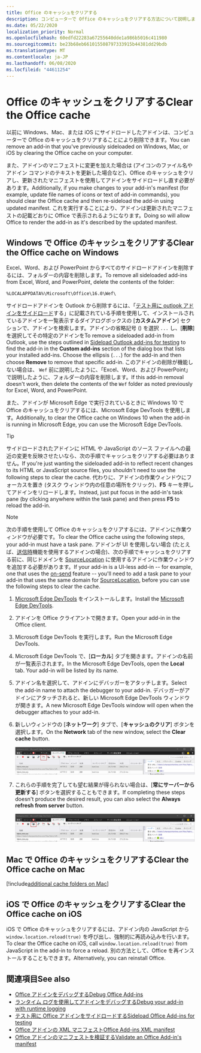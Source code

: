 ```yaml
---
title: Office のキャッシュをクリアする
description: コンピューターで Office のキャッシュをクリアする方法について説明します。
ms.date: 05/22/2020
localization_priority: Normal
ms.openlocfilehash: 60edfd22283a67255640dde1a986b5016c411980
ms.sourcegitcommit: be23b68eb661015508797333915b44381dd29bdb
ms.translationtype: MT
ms.contentlocale: ja-JP
ms.lasthandoff: 06/08/2020
ms.locfileid: "44611254"
---
```

# <a name="clear-the-office-cache"></a><span data-ttu-id="4ff0c-103">Office のキャッシュをクリアする</span><span class="sxs-lookup"><span data-stu-id="4ff0c-103">Clear the Office cache</span></span>

<span data-ttu-id="4ff0c-104">以前に Windows、Mac、または iOS にサイドロードしたアドインは、コンピューターで Office のキャッシュをクリアすることにより削除できます。</span><span class="sxs-lookup"><span data-stu-id="4ff0c-104">You can remove an add-in that you've previously sideloaded on Windows, Mac, or iOS by clearing the Office cache on your computer.</span></span>

<span data-ttu-id="4ff0c-105">また、アドインのマニフェストに変更を加えた場合は (アイコンのファイル名やアドイン コマンドのテキストを更新した場合など)、Office のキャッシュをクリアし、更新されたマニフェストを使用してアドインをサイドロードし直す必要があります。</span><span class="sxs-lookup"><span data-stu-id="4ff0c-105">Additionally, if you make changes to your add-in's manifest (for example, update file names of icons or text of add-in commands), you should clear the Office cache and then re-sideload the add-in using updated manifest.</span></span> <span data-ttu-id="4ff0c-106">これを実行することにより、アドインは更新されたマニフェストの記載どおりに Office で表示されるようになります。</span><span class="sxs-lookup"><span data-stu-id="4ff0c-106">Doing so will allow Office to render the add-in as it's described by the updated manifest.</span></span>

## <a name="clear-the-office-cache-on-windows"></a><span data-ttu-id="4ff0c-107">Windows で Office のキャッシュをクリアする</span><span class="sxs-lookup"><span data-stu-id="4ff0c-107">Clear the Office cache on Windows</span></span>

<span data-ttu-id="4ff0c-108">Excel、Word、および PowerPoint からすべてのサイドロードアドインを削除するには、フォルダーの内容を削除します。</span><span class="sxs-lookup"><span data-stu-id="4ff0c-108">To remove all sideloaded add-ins from Excel, Word, and PowerPoint, delete the contents of the folder:</span></span>

```text
%LOCALAPPDATA%\Microsoft\Office\16.0\Wef\
```

<span data-ttu-id="4ff0c-109">サイドロードアドインを Outlook から削除するには、「[テスト用に outlook アドインをサイドロード](../outlook/sideload-outlook-add-ins-for-testing.md)する」に記載されている手順を使用して、インストールされているアドインを一覧表示するダイアログボックスの [**カスタムアドイン**] セクションで、アドインを検索します。アドインの省略記号 () を選択 `...` し、[**削除**] を選択してその特定のアドインを</span><span class="sxs-lookup"><span data-stu-id="4ff0c-109">To remove a sideloaded add-in from Outlook, use the steps outlined in [Sideload Outlook add-ins for testing](../outlook/sideload-outlook-add-ins-for-testing.md) to find the add-in in the **Custom add-ins** section of the dialog box that lists your installed add-ins. Choose the ellipsis (`...`) for the add-in and then choose **Remove** to remove that specific add-in.</span></span> <span data-ttu-id="4ff0c-110">このアドインの削除が機能しない場合は、 `Wef` 前に説明したように、「Excel、Word、および PowerPoint」で説明したように、フォルダーの内容を削除します。</span><span class="sxs-lookup"><span data-stu-id="4ff0c-110">If this add-in removal doesn't work, then delete the contents of the `Wef` folder as noted previously for Excel, Word, and PowerPoint.</span></span>

<span data-ttu-id="4ff0c-111">また、アドインが Microsoft Edge で実行されているときに Windows 10 で Office のキャッシュをクリアするには、Microsoft Edge DevTools を使用します。</span><span class="sxs-lookup"><span data-stu-id="4ff0c-111">Additionally, to clear the Office cache on Windows 10 when the add-in is running in Microsoft Edge, you can use the Microsoft Edge DevTools.</span></span>

> [!TIP]
> <span data-ttu-id="4ff0c-112">サイドロードされたアドインに HTML や JavaScript のソース ファイルへの最近の変更を反映させたいなら、次の手順でキャッシュをクリアする必要はありません。</span><span class="sxs-lookup"><span data-stu-id="4ff0c-112">If you're just wanting the sideloaded add-in to reflect recent changes to its HTML or JavaScript source files, you shouldn't need to use the following steps to clear the cache.</span></span> <span data-ttu-id="4ff0c-113">代わりに、アドインの作業ウィンドウにフォーカスを置き (タスク ウィンドウ内の任意の場所をクリック)、**F5** キーを押してアドインをリロードします。</span><span class="sxs-lookup"><span data-stu-id="4ff0c-113">Instead, just put focus in the add-in's task pane (by clicking anywhere within the task pane) and then press **F5** to reload the add-in.</span></span>

> [!NOTE]
> <span data-ttu-id="4ff0c-114">次の手順を使用して Office のキャッシュをクリアするには、アドインに作業ウィンドウが必要です。</span><span class="sxs-lookup"><span data-stu-id="4ff0c-114">To clear the Office cache using the following steps, your add-in must have a task pane.</span></span> <span data-ttu-id="4ff0c-115">アドインが UI を使用しない場合 (たとえば、[送信時](../outlook/outlook-on-send-addins.md)機能を使用するアドインの場合)、次の手順でキャッシュをクリアする前に、同じドメインを [SourceLocation](../reference/manifest/sourcelocation.md) に使用するアドインに作業ウィンドウを追加する必要があります。</span><span class="sxs-lookup"><span data-stu-id="4ff0c-115">If your add-in is a UI-less add-in -- for example, one that uses the [on-send](../outlook/outlook-on-send-addins.md) feature -- you'll need to add a task pane to your add-in that uses the same domain for [SourceLocation](../reference/manifest/sourcelocation.md), before you can use the following steps to clear the cache.</span></span>

1. <span data-ttu-id="4ff0c-116">[Microsoft Edge DevTools](https://www.microsoft.com/p/microsoft-edge-devtools-preview/9mzbfrmz0mnj) をインストールします。</span><span class="sxs-lookup"><span data-stu-id="4ff0c-116">Install the [Microsoft Edge DevTools](https://www.microsoft.com/p/microsoft-edge-devtools-preview/9mzbfrmz0mnj).</span></span>

2. <span data-ttu-id="4ff0c-117">アドインを Office クライアントで開きます。</span><span class="sxs-lookup"><span data-stu-id="4ff0c-117">Open your add-in in the Office client.</span></span>

3. <span data-ttu-id="4ff0c-118">Microsoft Edge DevTools を実行します。</span><span class="sxs-lookup"><span data-stu-id="4ff0c-118">Run the Microsoft Edge DevTools.</span></span>

4. <span data-ttu-id="4ff0c-119">Microsoft Edge DevTools で、[**ローカル**] タブを開きます。アドインの名前が一覧表示されます。</span><span class="sxs-lookup"><span data-stu-id="4ff0c-119">In the Microsoft Edge DevTools, open the **Local** tab. Your add-in will be listed by its name.</span></span>

5. <span data-ttu-id="4ff0c-120">アドイン名を選択して、アドインにデバッガーをアタッチします。</span><span class="sxs-lookup"><span data-stu-id="4ff0c-120">Select the add-in name to attach the debugger to your add-in.</span></span> <span data-ttu-id="4ff0c-121">デバッガーがアドインにアタッチされると、新しい Microsoft Edge DevTools ウィンドウが開きます。</span><span class="sxs-lookup"><span data-stu-id="4ff0c-121">A new Microsoft Edge DevTools window will open when the debugger attaches to your add-in.</span></span>

6. <span data-ttu-id="4ff0c-122">新しいウィンドウの [**ネットワーク**] タブで、[**キャッシュのクリア**] ボタンを選択します。</span><span class="sxs-lookup"><span data-stu-id="4ff0c-122">On the **Network** tab of the new window, select the **Clear cache** button.</span></span>

    ![[キャッシュのクリア] ボタンが強調表示された Microsoft Edge DevTools のスクリーンショット](../images/edge-devtools-clear-cache.png)

7. <span data-ttu-id="4ff0c-124">これらの手順を完了しても望む結果が得られない場合は、[**常にサーバーから更新する**] ボタンを選択することもできます。</span><span class="sxs-lookup"><span data-stu-id="4ff0c-124">If completing these steps doesn't produce the desired result, you can also select the **Always refresh from server** button.</span></span>

    ![[常にサーバーから更新する] ボタンが強調表示された Microsoft Edge DevTools のスクリーンショット](../images/edge-devtools-refresh-from-server.png)

## <a name="clear-the-office-cache-on-mac"></a><span data-ttu-id="4ff0c-126">Mac で Office のキャッシュをクリアする</span><span class="sxs-lookup"><span data-stu-id="4ff0c-126">Clear the Office cache on Mac</span></span>

[!include[additional cache folders on Mac](../includes/mac-cache-folders.md)]

## <a name="clear-the-office-cache-on-ios"></a><span data-ttu-id="4ff0c-127">iOS で Office のキャッシュをクリアする</span><span class="sxs-lookup"><span data-stu-id="4ff0c-127">Clear the Office cache on iOS</span></span>

<span data-ttu-id="4ff0c-128">iOS で Office のキャッシュをクリアするには、アドイン内の JavaScript から `window.location.reload(true)` を呼び出し、強制的に再読み込みを行います。</span><span class="sxs-lookup"><span data-stu-id="4ff0c-128">To clear the Office cache on iOS, call `window.location.reload(true)` from JavaScript in the add-in to force a reload.</span></span> <span data-ttu-id="4ff0c-129">別の方法として、Office を再インストールすることもできます。</span><span class="sxs-lookup"><span data-stu-id="4ff0c-129">Alternatively, you can reinstall Office.</span></span>

## <a name="see-also"></a><span data-ttu-id="4ff0c-130">関連項目</span><span class="sxs-lookup"><span data-stu-id="4ff0c-130">See also</span></span>

- [<span data-ttu-id="4ff0c-131">Office アドインをデバッグする</span><span class="sxs-lookup"><span data-stu-id="4ff0c-131">Debug Office Add-ins</span></span>](debug-add-ins-using-f12-developer-tools-on-windows-10.md)
- [<span data-ttu-id="4ff0c-132">ランタイム ログを使用してアドインをデバッグする</span><span class="sxs-lookup"><span data-stu-id="4ff0c-132">Debug your add-in with runtime logging</span></span>](runtime-logging.md)
- [<span data-ttu-id="4ff0c-133">テスト用に Office アドインをサイドロードする</span><span class="sxs-lookup"><span data-stu-id="4ff0c-133">Sideload Office Add-ins for testing</span></span>](sideload-office-add-ins-for-testing.md)
- [<span data-ttu-id="4ff0c-134">Office アドインの XML マニフェスト</span><span class="sxs-lookup"><span data-stu-id="4ff0c-134">Office Add-ins XML manifest</span></span>](../develop/add-in-manifests.md)
- [<span data-ttu-id="4ff0c-135">Office アドインのマニフェストを検証する</span><span class="sxs-lookup"><span data-stu-id="4ff0c-135">Validate an Office Add-in's manifest</span></span>](troubleshoot-manifest.md)
